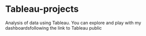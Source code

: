 # Tableau-projects
Analysis of data using Tableau. You can explore and play with my dashboardsfollowing the link to Tableau public

